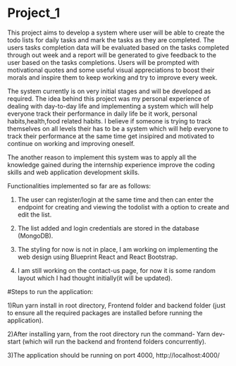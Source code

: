 # Project_1


This project aims to develop a system where user will be able to create the todo lists for daily tasks and mark the tasks as they are completed. 
The users tasks completion data will be evaluated based on the tasks completed through out week and a report will be generated to give feedback to the user based on 
the tasks completions. Users will be prompted with motivational quotes and some useful visual appreciations to boost their morals and inspire them to keep working
and try to improve every week.

The system currently is on very initial stages and will be developed as required. 
The idea behind this project was my personal experience of dealing with day-to-day life and implementing a system which will help everyone track their performance
in daily life be it work, personal habits,health,food related habits. I believe if someone is trying to track themselves on all levels their has to be 
a system which will help everyone to track their performance at the same time get insipired and motivated to continue on working and improving oneself.

The another reason to implement this system was to apply all the knowledge gained during the internship experience improve the coding skills 
and web application development skills.

Functionalities implemented so far are as follows:

1) The user can register/login at the same time and then can enter the endpoint for creating and viewing the todolist with a option to create and edit the list.

2) The list added and login credentials are stored in the database (MongoDB).

3) The styling for now is not in place, I am working on implementing the web design using Blueprint React and React Bootstrap.

4) I am still working on the contact-us page, for now it is some random layout which I had thought initially(it will be updated).


#Steps to run the application:

1)Run yarn install in root directory, Frontend folder and backend folder (just to ensure all the required packages are installed before running the application).

2)After installing yarn, from the root directory run the command- Yarn dev-start (which will run the backend and frontend folders concurrently).

3)The application should be running on port 4000, http://localhost:4000/ 
